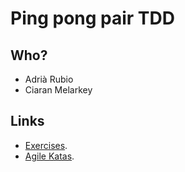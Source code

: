 # Ping pong pair TDD
## Who?
- Adrià Rubio
- Ciaran Melarkey

## Links
- [Exercises](./BugHunting.pdf "Exercises").
- [Agile Katas](https://agilekatas.co.uk/katas "Agile Katas").
